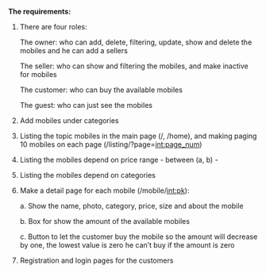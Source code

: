 **The requirements:**

1. There are four roles:

    The owner: who can add, delete, filtering, update, show and delete the mobiles and he can add a sellers

    The seller: who can show and filtering the mobiles, and make inactive for mobiles
    
    The customer: who can buy the available mobiles 
    
    The guest: who can just see the mobiles

3. Add mobiles under categories 
4. Listing the topic mobiles in the main page (/, /home), and making paging 10 mobiles on each page (/listing/?page=<int:page_num>)
5. Listing the mobiles depend on price range - between (a, b) -
6. Listing the mobiles depend on categories
7. Make a detail page for each mobile (/mobile/<int:pk>):
    
    a. Show the name, photo, category, price, size and about the mobile
    
    b. Box for show the amount of the available mobiles   
    
    c. Button to let the customer buy the mobile so the amount will decrease by one, the lowest value is zero he can’t buy if the amount is zero 

8. Registration and login pages for the customers  


